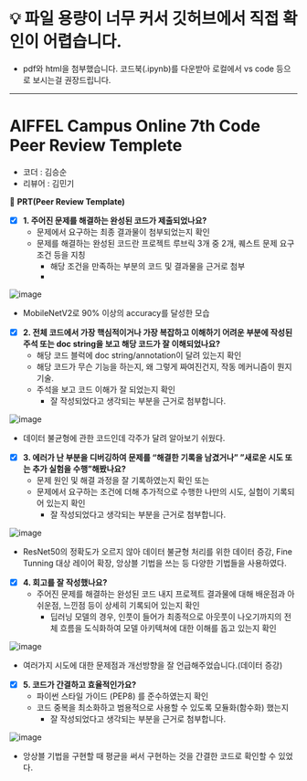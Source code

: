 # 💡 파일 용량이 너무 커서 깃허브에서 직접 확인이 어렵습니다.
- pdf와 html을 첨부했습니다. 코드북(.ipynb)를 다운받아 로컬에서 vs code 등으로 보시는걸 권장드립니다.

---
# AIFFEL Campus Online 7th Code Peer Review Templete

- 코더 : 김승순
- 리뷰어 : 김민기



🔑 **PRT(Peer Review Template)**

- [x]  **1. 주어진 문제를 해결하는 완성된 코드가 제출되었나요?**
    - 문제에서 요구하는 최종 결과물이 첨부되었는지 확인
    - 문제를 해결하는 완성된 코드란 프로젝트 루브릭 3개 중 2개, 
    퀘스트 문제 요구조건 등을 지칭
        - 해당 조건을 만족하는 부분의 코드 및 결과물을 근거로 첨부
        - 
![image](https://github.com/NeatyNut/AIFFEL_Online_Quest_Kimgabe/assets/89675001/75d34780-b685-4ee1-95d8-c1cae05d4f10)

- MobileNetV2로 90% 이상의 accuracy를 달성한 모습
          

- [x]  **2. 전체 코드에서 가장 핵심적이거나 가장 복잡하고 이해하기 어려운 부분에 작성된 
주석 또는 doc string을 보고 해당 코드가 잘 이해되었나요?**
    - 해당 코드 블럭에 doc string/annotation이 달려 있는지 확인
    - 해당 코드가 무슨 기능을 하는지, 왜 그렇게 짜여진건지, 작동 메커니즘이 뭔지 기술.
    - 주석을 보고 코드 이해가 잘 되었는지 확인
        - 잘 작성되었다고 생각되는 부분을 근거로 첨부합니다.
         

![image](https://github.com/NeatyNut/AIFFEL_Online_Quest_Kimgabe/assets/89675001/6fe50d2c-88d4-489b-af09-d062dcdf053e)

- 데이터 불균형에 관한 코드인데 각주가 달려 알아보기 쉬웠다.


- [x]  **3. 에러가 난 부분을 디버깅하여 문제를 “해결한 기록을 남겼거나” 
”새로운 시도 또는 추가 실험을 수행”해봤나요?**
    - 문제 원인 및 해결 과정을 잘 기록하였는지 확인 또는
    - 문제에서 요구하는 조건에 더해 추가적으로 수행한 나만의 시도, 
    실험이 기록되어 있는지 확인
        - 잘 작성되었다고 생각되는 부분을 근거로 첨부합니다.
     
![image](https://github.com/NeatyNut/AIFFEL_Online_Quest_Kimgabe/assets/89675001/773bbded-1cff-4c11-8461-bd4313d4bd2f)

- ResNet50의 정확도가 오르지 않아 데이터 불균형 처리를 위한 데이터 증강, Fine Tunning 대상 레이어 확장, 앙상블 기법을 쓰는 등 다양한 기법들을 사용하였다.

      

- [x]  **4. 회고를 잘 작성했나요?**
    - 주어진 문제를 해결하는 완성된 코드 내지 프로젝트 결과물에 대해
    배운점과 아쉬운점, 느낀점 등이 상세히 기록되어 있는지 확인
        - 딥러닝 모델의 경우,
        인풋이 들어가 최종적으로 아웃풋이 나오기까지의 전체 흐름을 도식화하여 
        모델 아키텍쳐에 대한 이해를 돕고 있는지 확인

![image](https://github.com/NeatyNut/AIFFEL_Online_Quest_Kimgabe/assets/89675001/d0eeafed-5b1d-470d-a47e-e94280d2b44b)

- 여러가지 시도에 대한 문제점과 개선방향을 잘 언급해주었습니다.(데이터 증강)

- [x]  **5. 코드가 간결하고 효율적인가요?**
    - 파이썬 스타일 가이드 (PEP8) 를 준수하였는지 확인
    - 코드 중복을 최소화하고 범용적으로 사용할 수 있도록 모듈화(함수화) 했는지
        - 잘 작성되었다고 생각되는 부분을 근거로 첨부합니다.

![image](https://github.com/NeatyNut/AIFFEL_Online_Quest_Kimgabe/assets/89675001/96e9dbad-6d3e-4792-8e4a-49842d6830bf)

- 앙상블 기법을 구현할 때 평균을 써서 구현하는 것을 간결한 코드로 확인할 수 있었다. 
